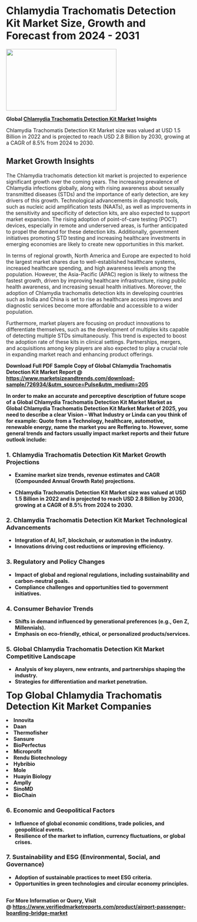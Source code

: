 <H1>Chlamydia Trachomatis Detection Kit Market Size, Growth and Forecast from 2024 - 2031</H1><img class="aligncenter size-medium wp-image-584254" src="https://thirdeyenews.in/wp-content/uploads/2024/09/Global-Market-Research-300x168.jpeg" alt="" width="300" height="168" /><p><strong>Global&nbsp;<a href="https://www.marketsizeandtrends.com/download-sample/726934/&amp;utm_source=Pulse&amp;utm_medium=205">Chlamydia Trachomatis Detection Kit Market</a> Insights</strong></p><p>Chlamydia Trachomatis Detection Kit Market size was valued at USD 1.5 Billion in 2022 and is projected to reach USD 2.8 Billion by 2030, growing at a CAGR of 8.5% from 2024 to 2030.</p><p><h2>Market Growth Insights</h2> <p>The Chlamydia trachomatis detection kit market is projected to experience significant growth over the coming years. The increasing prevalence of Chlamydia infections globally, along with rising awareness about sexually transmitted diseases (STDs) and the importance of early detection, are key drivers of this growth. Technological advancements in diagnostic tools, such as nucleic acid amplification tests (NAATs), as well as improvements in the sensitivity and specificity of detection kits, are also expected to support market expansion. The rising adoption of point-of-care testing (POCT) devices, especially in remote and underserved areas, is further anticipated to propel the demand for these detection kits. Additionally, government initiatives promoting STD testing and increasing healthcare investments in emerging economies are likely to create new opportunities in this market.</p> <p><strong></strong></p> <p>In terms of regional growth, North America and Europe are expected to hold the largest market shares due to well-established healthcare systems, increased healthcare spending, and high awareness levels among the population. However, the Asia-Pacific (APAC) region is likely to witness the fastest growth, driven by improving healthcare infrastructure, rising public health awareness, and increasing sexual health initiatives. Moreover, the adoption of Chlamydia trachomatis detection kits in developing countries such as India and China is set to rise as healthcare access improves and diagnostic services become more affordable and accessible to a wider population.</p> <p>Furthermore, market players are focusing on product innovations to differentiate themselves, such as the development of multiplex kits capable of detecting multiple STDs simultaneously. This trend is expected to boost the adoption rate of these kits in clinical settings. Partnerships, mergers, and acquisitions among key players are also expected to play a crucial role in expanding market reach and enhancing product offerings.</p> <p><strong></p><p><span class=""><strong>Download Full PDF Sample Copy of Global Chlamydia Trachomatis Detection Kit Market Report</strong> @ <a href="https://www.marketsizeandtrends.com/download-sample/726934/&amp;utm_source=Pulse&amp;utm_medium=205" target="_blank">https://www.marketsizeandtrends.com/download-sample/726934/&amp;utm_source=Pulse&amp;utm_medium=205</a></span></p><p>In order to make an accurate and perceptive description of future scope of a Global&nbsp;Chlamydia Trachomatis Detection Kit Market Market as Global&nbsp;Chlamydia Trachomatis Detection Kit Market Market of 2025, you need to describe a clear Vision &ndash; What Industry or Linda can you think of for example: Quote from a Technology, healthcare, automotive, renewable energy, name the market you are Reffering to. However, some general trends and factors usually impact market reports and their future outlook include:</p><h3>1.&nbsp;<strong>Chlamydia Trachomatis Detection Kit Market Growth Projections</strong></h3><ul><li>Examine market size trends, revenue estimates and CAGR (Compounded Annual Growth Rate) projections.</li><li><p>Chlamydia Trachomatis Detection Kit Market size was valued at USD 1.5 Billion in 2022 and is projected to reach USD 2.8 Billion by 2030, growing at a CAGR of 8.5% from 2024 to 2030.</p></li></ul><h3>2.&nbsp;<strong>Chlamydia Trachomatis Detection Kit Market Technological Advancements</strong></h3><ul><li>Integration of AI, IoT, blockchain, or automation in the industry.</li><li>Innovations driving cost reductions or improving efficiency.</li></ul><h3>3.&nbsp;<strong>Regulatory and Policy Changes</strong></h3><ul><li>Impact of global and regional regulations, including sustainability and carbon-neutral goals.</li><li>Compliance challenges and opportunities tied to government initiatives.</li></ul><h3>4.&nbsp;<strong>Consumer Behavior Trends</strong></h3><ul><li>Shifts in demand influenced by generational preferences (e.g., Gen Z, Millennials).</li><li>Emphasis on eco-friendly, ethical, or personalized products/services.</li></ul><h3>5.&nbsp;<strong>Global Chlamydia Trachomatis Detection Kit Market Competitive Landscape</strong></h3><ul><li>Analysis of key players, new entrants, and partnerships shaping the industry.</li><li>Strategies for differentiation and market penetration.</li></ul><p data-pm-slice="1 1 []"><span style="color: inherit; font-family: inherit; font-size: 25px;">Top Global Chlamydia Trachomatis Detection Kit Market Companies</span></p><div class="" data-test-id=""><p><li>Innovita</li><li> Daan</li><li> Thermofisher</li><li> Sansure</li><li> BioPerfectus</li><li> Microprofit</li><li> Rendu Biotechnology</li><li> Hybribio</li><li> Mole</li><li> Huayin Biology</li><li> Amplly</li><li> SinoMD</li><li> BioChain</li></p></div><h3>6.&nbsp;<strong>Economic and Geopolitical Factors</strong></h3><ul><li>Influence of global economic conditions, trade policies, and geopolitical events.</li><li>Resilience of the market to inflation, currency fluctuations, or global crises.</li></ul><h3>7.&nbsp;<strong>Sustainability and ESG (Environmental, Social, and Governance)</strong></h3><ul><li>Adoption of sustainable practices to meet ESG criteria.</li><li>Opportunities in green technologies and circular economy principles.</li></ul><h2><strong style="font-size: 14px;">For More Information or Query, Visit @&nbsp;</strong><a style="background-color: #ffffff; font-size: 14px;" href="https://www.marketsizeandtrends.com/report/chlamydia-trachomatis-detection-kit-market/" target="_blank">https://www.verifiedmarketreports.com/product/airport-passenger-boarding-bridge-market</a></h2>
